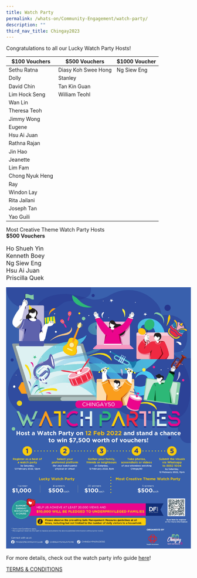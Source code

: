 ```yaml
---
title: Watch Party
permalink: /whats-on/Community-Engagement/watch-party/
description: ""
third_nav_title: Chingay2023
---
```




Congratulations to all our Lucky Watch Party Hosts!

| **$100 Vouchers** | **$500 Vouchers** |**$1000 Voucher**|  
| -------- | -------- | -------- |
| Sethu Ratna | Diasy Koh Swee Hong     | Ng Siew Eng |
| Dolly  | Stanley  |   |
| David Chin | Tan Kin Guan     |    |
| Lim Hock Seng | William Teohl   |    
| Wan Lin |   |   |
| Theresa Teoh |   |   |
| Jimmy Wong |   |   |
| Eugene |   |   |
| Hsu Ai Juan |   |   |
| Rathna Rajan |   |   |
| Jin Hao  |  |   |
| Jeanette  |  |   |
| Lim Fam  |  |   |
| Chong Nyuk Heng  |  |   |
|  Ray |  |   |
|  Windon Lay |  |   |
| Rita Jailani  |  |   |
|  Joseph Tan |  |   |
| Yao Guili  |  |   |


Most Creative Theme Watch Party Hosts
<br><Strong>$500 Vouchers</strong>
<p style= "font-size: 16px;">
Ho Shueh Yin <br>
Kenneth Boey<br>
Ng Siew Eng<br>
Hsu Ai Juan<br>
Priscilla Quek<br>
</p>



![watch party](/images/whats-on/watch-party.jpg)

For more details, check out the watch party info guide [here](/files/whats-on/chingay50-watch-party-info-kit-(as-at-14-jan-2021).pdf)!

[TERMS & CONDITIONS](/files/whats-on/chingay50-watch-party---terms-and-conditions-(as-at-4-jan-2022).pdf)
